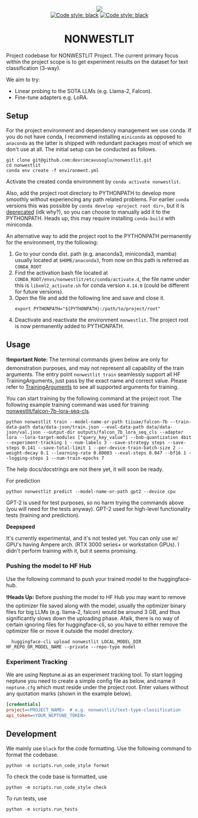 <p align="center">
<img src="https://site.unibo.it/nonwestlit/en/project/@@images/308d566c-4b9d-42c1-bcb6-d883a4057989.png">
<br>
<a href="https://github.com/psf/black"><img alt="Code style: black" src="https://img.shields.io/badge/python-3.10-blue"></a>
<a href="https://github.com/psf/black"><img alt="Code style: black" src="https://img.shields.io/badge/code%20style-black-000000.svg"></a>
</p>

<h1 align="center">NONWESTLIT</h1>


Project codebase for NONWESTLIT Project. The current primary focus within the project scope is to get experiment results on the dataset for text classification (3-way).

We aim to try:

* Linear probing to the SOTA LLMs (e.g. Llama-2, Falcon).
* Fine-tune adapters e.g. LoRA.

## Setup

For the project environment and dependency management we use conda. If you do not have conda, I recommend installing `miniconda` as opposed to `anaconda` as the latter is shipped with redundant packages most of which we don't use at all. The initial setup can be conducted as follows. 

```shell
git clone git@github.com:devrimcavusoglu/nonwestlit.git
cd nonwestlit
conda env create -f environment.yml
```

Activate the created conda environment by `conda activate nonwestlit`. 

Also, add the project root directory to PYTHONPATH to develop more smoothly without experiencing any path related problems. For earlier `conda` versions this was possible by `conda develop <project root dir>`, but it is [deprecated](https://github.com/conda/conda-build/issues/4251) (idk why?), so you can choose to manually add it to the PYTHONPATH. Heads up, this may require installing `conda-build` with miniconda.

An alternative way to add the project root to the PYTHONPATH permanently for the environment, try the following:

1. Go to your conda dist. path (e.g. anaconda3, miniconda3, mamba) usually located at `$HOME/anaconda3`, from now on this path is referred as `CONDA_ROOT`
2. Find the activation bash file located at `CONDA_ROOT/envs/nonwestlit/etc/conda/activate.d`, the file name under this is `libxml2_activate.sh` for conda version `4.14.0` (could be different for future versions).
3. Open the file and add the following line and save and close it.
    ```shell
    export PYTHONPATH="${PYTHONPATH}:/path/to/project/root"
    ```
4. Deactivate and reactivate the environment `nonwestlit`. The project root is now permanently added to PYTHONPATH.

## Usage

❗**Important Note:** The terminal commands given below are only for demonstration purposes, and may not represent all 
capability of the train arguments. The entry point `nonwestlit train` seamlessly support all HF TrainingArguments, 
just pass by the exact name and correct value. Please refer to [TrainingArguments](https://huggingface.co/docs/transformers/main_classes/trainer#transformers.TrainingArguments)
to see all supported arguments for training.

You can start training by the following command at the project root. The following example training command was used 
for training [nonwestlit/falcon-7b-lora-seq-cls](https://huggingface.co/nonwestlit/falcon-7b-lora-seq-cls).

```shell
python nonwestlit train --model-name-or-path tiiuae/falcon-7b --train-data-path data/data-json/train.json --eval-data-path data/data-json/val.json --output-dir outputs/falcon_7b_lora_seq_cls --adapter lora --lora-target-modules ["query_key_value"] --bnb-quantization 4bit --experiment-tracking 1 --num-labels 3 --save-strategy steps --save-steps 0.141 --save-total-limit 1 --per-device-train-batch-size 2 --weight-decay 0.1 --learning-rate 0.00003 --eval-steps 0.047 --bf16 1 --logging-steps 1 --num-train-epochs 7
```

The help docs/docstrings are not there yet, it will soon be ready.

For prediction

```shell
python nonwestlit predict --model-name-or-path gpt2 --device cpu
```

GPT-2 is used for test purposes, so no harm trying the commands above (you will need for the tests anyway). GPT-2 used for high-level functionality tests (training and prediction).

**Deepspeed**

It's currently experimental, and it's not tested yet. You can only use w/ GPU's having Ampere arch. (RTX 3000 series+ or workstation GPUs). I didn't perform training with it, but it seems promising.

### Pushing the model to HF Hub

Use the following command to push your trained model to the huggingface-hub.

❗**Heads Up:** Before pushing the model to HF Hub you may want to remove the optimizer file saved along with the model, 
usually the optimizer binary files for big LLMs (e.g. llama-2, falcon) would be around 3 GB, and thus significantly 
slows down the uploading phase. Afaik, there is no way of certain ignoring files for huggingface-cli, so you have to 
either remove the optimizer file or move it outside the model directory.

```shell
  huggingface-cli upload nonwestlit LOCAL_MODEL_DIR HF_REPO_OR_MODEL_NAME --private --repo-type model
```

### Experiment Tracking

We are using Neptune.ai as an experiment tracking tool. To start logging neptune you need to create a simple config file as below, and name it `neptune.cfg` which must reside under the project root. Enter values without any quotation marks (shown in the example below).

```cfg
[credentials]
project=<PROJECT_NAME>  # e.g. nonwestlit/text-type-classification
api_token=<YOUR_NEPTUNE_TOKEN>
```

## Development

We mainly use `black` for the code formatting. Use the following command to format the codebase.

```shell
python -m scripts.run_code_style format
```

To check the code base is formatted, use

```shell
python -m scripts.run_code_style check
```

To run tests, use

```shell
python -m scripts.run_tests
```
